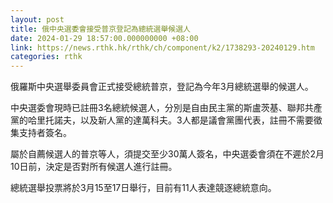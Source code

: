 ```yaml
---
layout: post
title: 俄中央選委會接受普京登記為總統選舉候選人
date: 2024-01-29 18:57:00.000000000 +08:00
link: https://news.rthk.hk/rthk/ch/component/k2/1738293-20240129.htm
categories: rthk
---
```


俄羅斯中央選舉委員會正式接受總統普京，登記為今年3月總統選舉的候選人。

中央選委會現時已註冊3名總統候選人，分別是自由民主黨的斯盧茨基、聯邦共產黨的哈里托諾夫，以及新人黨的達萬科夫。3人都是議會黨團代表，註冊不需要徵集支持者簽名。

屬於自薦候選人的普京等人，須提交至少30萬人簽名，中央選委會須在不遲於2月10日前，決定是否對所有候選人進行註冊。

總統選舉投票將於3月15至17日舉行，目前有11人表達競逐總統意向。
